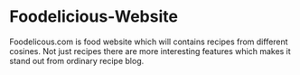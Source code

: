 # Foodelicious-Website
Foodelicous.com is food website which will contains recipes from different cosines. Not just recipes there are more interesting features which makes it stand out from ordinary recipe blog.
